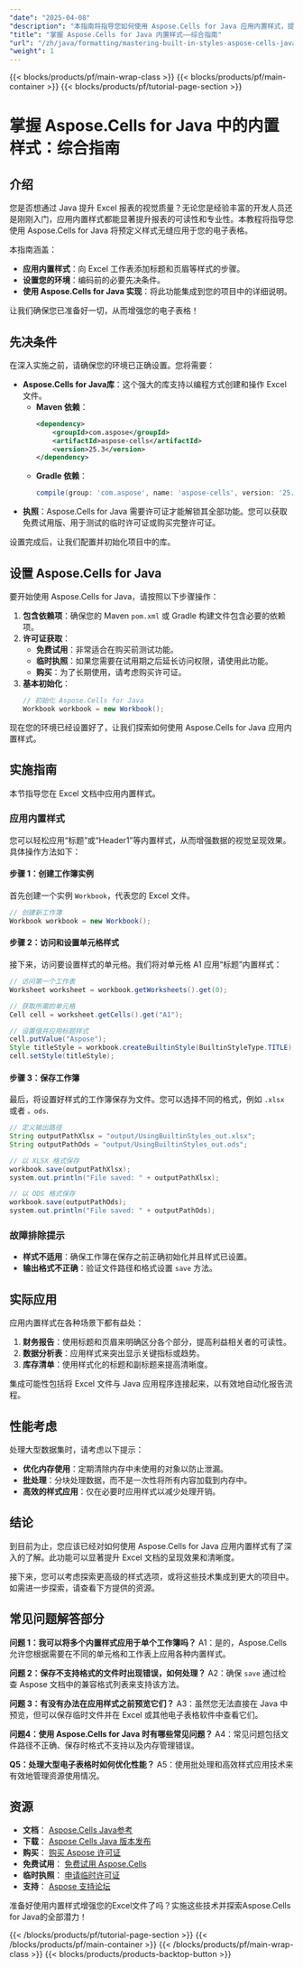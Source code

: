 ```yaml
---
"date": "2025-04-08"
"description": "本指南将指导您如何使用 Aspose.Cells for Java 应用内置样式，提升 Excel 报表的视觉吸引力。非常适合希望提升电子表格呈现效果的开发人员。"
"title": "掌握 Aspose.Cells for Java 内置样式——综合指南"
"url": "/zh/java/formatting/mastering-built-in-styles-aspose-cells-java-guide/"
"weight": 1
---
```


{{< blocks/products/pf/main-wrap-class >}}
{{< blocks/products/pf/main-container >}}
{{< blocks/products/pf/tutorial-page-section >}}


# 掌握 Aspose.Cells for Java 中的内置样式：综合指南

## 介绍

您是否想通过 Java 提升 Excel 报表的视觉质量？无论您是经验丰富的开发人员还是刚刚入门，应用内置样式都能显著提升报表的可读性和专业性。本教程将指导您使用 Aspose.Cells for Java 将预定义样式无缝应用于您的电子表格。

本指南涵盖：
- **应用内置样式**：向 Excel 工作表添加标题和页眉等样式的步骤。
- **设置您的环境**：编码前的必要先决条件。
- **使用 Aspose.Cells for Java 实现**：将此功能集成到您的项目中的详细说明。

让我们确保您已准备好一切，从而增强您的电子表格！

## 先决条件

在深入实施之前，请确保您的环境已正确设置。您将需要：
- **Aspose.Cells for Java库**：这个强大的库支持以编程方式创建和操作 Excel 文件。
  - **Maven 依赖**：
    ```xml
    <dependency>
        <groupId>com.aspose</groupId>
        <artifactId>aspose-cells</artifactId>
        <version>25.3</version>
    </dependency>
    ```
  - **Gradle 依赖**：
    ```gradle
    compile(group: 'com.aspose', name: 'aspose-cells', version: '25.3')
    ```
- **执照**：Aspose.Cells for Java 需要许可证才能解锁其全部功能。您可以获取免费试用版、用于测试的临时许可证或购买完整许可证。

设置完成后，让我们配置并初始化项目中的库。

## 设置 Aspose.Cells for Java

要开始使用 Aspose.Cells for Java，请按照以下步骤操作：
1. **包含依赖项**：确保您的 Maven `pom.xml` 或 Gradle 构建文件包含必要的依赖项。
2. **许可证获取**：
   - **免费试用**：非常适合在购买前测试功能。
   - **临时执照**：如果您需要在试用期之后延长访问权限，请使用此功能。
   - **购买**：为了长期使用，请考虑购买许可证。
3. **基本初始化**：
   ```java
   // 初始化 Aspose.Cells for Java
   Workbook workbook = new Workbook();
   ```

现在您的环境已经设置好了，让我们探索如何使用 Aspose.Cells for Java 应用内置样式。

## 实施指南

本节指导您在 Excel 文档中应用内置样式。

### 应用内置样式

您可以轻松应用“标题”或“Header1”等内置样式，从而增强数据的视觉呈现效果。具体操作方法如下：

#### 步骤 1：创建工作簿实例

首先创建一个实例 `Workbook`，代表您的 Excel 文件。
```java
// 创建新工作簿
Workbook workbook = new Workbook();
```

#### 步骤 2：访问和设置单元格样式

接下来，访问要设置样式的单元格。我们将对单元格 A1 应用“标题”内置样式：
```java
// 访问第一个工作表
Worksheet worksheet = workbook.getWorksheets().get(0);

// 获取所需的单元格
Cell cell = worksheet.getCells().get("A1");

// 设置值并应用标题样式
cell.putValue("Aspose");
Style titleStyle = workbook.createBuiltinStyle(BuiltinStyleType.TITLE);
cell.setStyle(titleStyle);
```

#### 步骤 3：保存工作簿

最后，将设置好样式的工作簿保存为文件。您可以选择不同的格式，例如 `.xlsx` 或者 `。ods`.
```java
// 定义输出路径
String outputPathXlsx = "output/UsingBuiltinStyles_out.xlsx";
String outputPathOds = "output/UsingBuiltinStyles_out.ods";

// 以 XLSX 格式保存
workbook.save(outputPathXlsx);
system.out.println("File saved: " + outputPathXlsx);

// 以 ODS 格式保存
workbook.save(outputPathOds);
system.out.println("File saved: " + outputPathOds);
```

### 故障排除提示

- **样式不适用**：确保工作簿在保存之前正确初始化并且样式已设置。
- **输出格式不正确**：验证文件路径和格式设置 `save` 方法。

## 实际应用

应用内置样式在各种场景下都有益处：
1. **财务报告**：使用标题和页眉来明确区分各个部分，提高利益相关者的可读性。
2. **数据分析表**：应用样式来突出显示关键指标或趋势。
3. **库存清单**：使用样式化的标题和副标题来提高清晰度。

集成可能性包括将 Excel 文件与 Java 应用程序连接起来，以有效地自动化报告流程。

## 性能考虑

处理大型数据集时，请考虑以下提示：
- **优化内存使用**：定期清除内存中未使用的对象以防止泄漏。
- **批处理**：分块处理数据，而不是一次性将所有内容加载到内存中。
- **高效的样式应用**：仅在必要时应用样式以减少处理开销。

## 结论

到目前为止，您应该已经对如何使用 Aspose.Cells for Java 应用内置样式有了深入的了解。此功能可以显著提升 Excel 文档的呈现效果和清晰度。

接下来，您可以考虑探索更高级的样式选项，或将这些技术集成到更大的项目中。如需进一步探索，请查看下方提供的资源。

## 常见问题解答部分

**问题 1：我可以将多个内置样式应用于单个工作簿吗？**
A1：是的，Aspose.Cells 允许您根据需要在不同的单元格和工作表上应用各种内置样式。

**问题 2：保存不支持格式的文件时出现错误，如何处理？**
A2：确保 `save` 通过检查 Aspose 文档中的兼容格式列表来支持该方法。

**问题 3：有没有办法在应用样式之前预览它们？**
A3：虽然您无法直接在 Java 中预览，但可以保存临时文件并在 Excel 或其他电子表格软件中查看它们。

**问题4：使用 Aspose.Cells for Java 时有哪些常见问题？**
A4：常见问题包括文件路径不正确、保存时格式不支持以及内存管理错误。

**Q5：处理大型电子表格时如何优化性能？**
A5：使用批处理和高效样式应用技术来有效地管理资源使用情况。

## 资源
- **文档**： [Aspose.Cells Java参考](https://reference.aspose.com/cells/java/)
- **下载**： [Aspose Cells Java 版本发布](https://releases.aspose.com/cells/java/)
- **购买**： [购买 Aspose 许可证](https://purchase.aspose.com/buy)
- **免费试用**： [免费试用 Aspose.Cells](https://releases.aspose.com/cells/java/)
- **临时执照**： [申请临时许可证](https://purchase.aspose.com/temporary-license/)
- **支持**： [Aspose 支持论坛](https://forum.aspose.com/c/cells/9)

准备好使用内置样式增强您的Excel文件了吗？实施这些技术并探索Aspose.Cells for Java的全部潜力！


{{< /blocks/products/pf/tutorial-page-section >}}
{{< /blocks/products/pf/main-container >}}
{{< /blocks/products/pf/main-wrap-class >}}
{{< blocks/products/products-backtop-button >}}